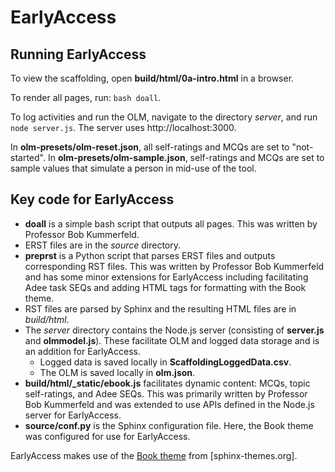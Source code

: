 # EarlyAccess

## Running EarlyAccess

To view the scaffolding, open **build/html/0a-intro.html** in a browser.

To render all pages, run: `bash doall`.

To log activities and run the OLM, navigate to the directory *server*, and run `node server.js`.
The server uses http://localhost:3000.

In **olm-presets/olm-reset.json**, all self-ratings and MCQs are set to "not-started".
In **olm-presets/olm-sample.json**, self-ratings and MCQs are set to sample values that simulate a person in mid-use of the tool. 

## Key code for EarlyAccess

- **doall** is a simple bash script that outputs all pages. This was written by Professor Bob Kummerfeld.
- ERST files are in the *source* directory.
- **preprst** is a Python script that parses ERST files and outputs corresponding RST files. This was written by Professor Bob Kummerfeld and has some minor extensions for EarlyAccess including facilitating Adee task SEQs and adding HTML tags for formatting with the Book theme.
- RST files are parsed by Sphinx and the resulting HTML files are in *build/html*.
- The *server* directory contains the Node.js server (consisting of **server.js** and **olmmodel.js**). These facilitate OLM and logged data storage and is an addition for EarlyAccess.
    - Logged data is saved locally in **ScaffoldingLoggedData.csv**. 
    - The OLM is saved locally in **olm.json**.
- **build/html/_static/ebook.js** facilitates dynamic content: MCQs, topic self-ratings, and Adee SEQs. This was primarily written by Professor Bob Kummerfeld and was extended to use APIs defined in the Node.js server for EarlyAccess.
- **source/conf.py** is the Sphinx configuration file. Here, the Book theme was configured for use for EarlyAccess. 

EarlyAccess makes use of the [Book theme](https://sphinx-themes.org/sample-sites/sphinx-book-theme/) from [sphinx-themes.org].
